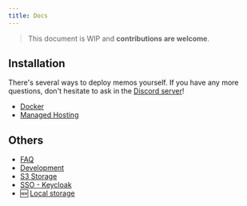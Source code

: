 ```yaml
---
title: Docs
---
```


> This document is WIP and **contributions are welcome**.

## Installation

There's several ways to deploy memos yourself.
If you have any more questions, don't hesitate to ask in the [Discord server](https://discord.gg/tfPJa4UmAv)!

- [Docker](/docs/install/docker)
- [Managed Hosting](/docs/install/managed)

## Others
- [FAQ](/docs/FAQ)
- [Development](/docs/development)
- [S3 Storage](/docs/storage)
- [SSO - Keycloak](/docs/keycloak)
- 🆕 [Local storage](/docs/local-storage)
